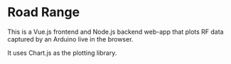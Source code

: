 # Road Range

This is a Vue.js frontend and Node.js backend web-app that plots RF data captured by an Arduino live in the browser.

It uses Chart.js as the plotting library.
